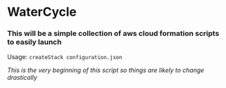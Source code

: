 # WaterCycle

### This will be a simple collection of aws cloud formation scripts to easily launch 

Usage: `createStack configuration.json`

*This is the very beginning of this script so things are likely to change drastically* 
